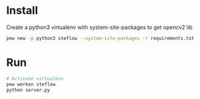 # Install

Create a python3 virtualenv with system-site-packages to get opencv2 lib
```bash
pew new -p python3 steflow --system-site-packages -r requirements.txt
```

# Run

```bash
# Activate virtualenv
pew workon steflow
python server.py
```
